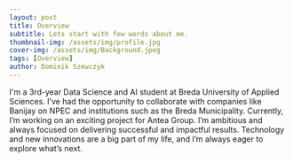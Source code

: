 ```yaml
---
layout: post
title: Overview
subtitle: Lets start with few words about me.
thumbnail-img: /assets/img/profile.jpg
cover-img: /assets/img/Background.jpeg
tags: [Overview]
author: Dominik Szewczyk
---
```


I'm a 3rd-year Data Science and AI student at Breda University of Applied Sciences. I’ve had the opportunity to collaborate with companies like Banijay on NPEC and institutions such as the Breda Municipality. Currently, I’m working on an exciting project for Antea Group. I’m ambitious and always focused on delivering successful and impactful results. Technology and new innovations are a big part of my life, and I’m always eager to explore what’s next.